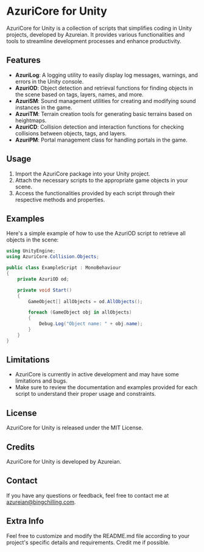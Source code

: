 # AzuriCore for Unity

AzuriCore for Unity is a collection of scripts that simplifies coding in Unity projects, developed by Azureian. It provides various functionalities and tools to streamline development processes and enhance productivity.

## Features

- **AzuriLog**: A logging utility to easily display log messages, warnings, and errors in the Unity console.
- **AzuriOD**: Object detection and retrieval functions for finding objects in the scene based on tags, layers, names, and more.
- **AzuriSM**: Sound management utilities for creating and modifying sound instances in the game.
- **AzuriTM**: Terrain creation tools for generating basic terrains based on heightmaps.
- **AzuriCD**: Collision detection and interaction functions for checking collisions between objects, tags, and layers.
- **AzuriPM**: Portal management class for handling portals in the game.

## Usage

1. Import the AzuriCore package into your Unity project.
2. Attach the necessary scripts to the appropriate game objects in your scene.
3. Access the functionalities provided by each script through their respective methods and properties.

## Examples

Here's a simple example of how to use the AzuriOD script to retrieve all objects in the scene:

```csharp
using UnityEngine;
using AzuriCore.Collision.Objects;

public class ExampleScript : MonoBehaviour
{
    private AzuriOD od;

    private void Start()
    {
        GameObject[] allObjects = od.AllObjects();

        foreach (GameObject obj in allObjects)
        {
            Debug.Log("Object name: " + obj.name);
        }
    }
}
```
## Limitations
- AzuriCore is currently in active development and may have some limitations and bugs.
- Make sure to review the documentation and examples provided for each script to understand their proper usage and constraints.

## License
AzuriCore for Unity is released under the MIT License.

## Credits
AzuriCore for Unity is developed by Azureian.

## Contact
If you have any questions or feedback, feel free to contact me at azureian@bingchilling.com.

## Extra Info
Feel free to customize and modify the README.md file according to your project's specific details and requirements.
Credit me if possible.
